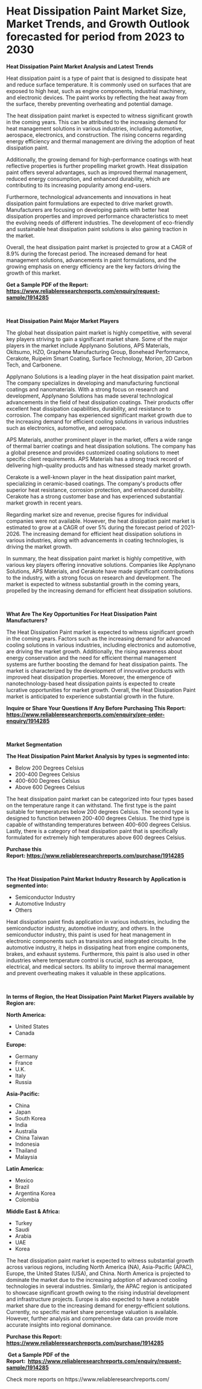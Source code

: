 <p><h1>Heat Dissipation Paint Market Size, Market Trends, and Growth Outlook forecasted for period from 2023 to 2030</h1></p><p><strong>Heat Dissipation Paint Market Analysis and Latest Trends</strong></p>
<p><p>Heat dissipation paint is a type of paint that is designed to dissipate heat and reduce surface temperature. It is commonly used on surfaces that are exposed to high heat, such as engine components, industrial machinery, and electronic devices. The paint works by reflecting the heat away from the surface, thereby preventing overheating and potential damage.</p><p>The heat dissipation paint market is expected to witness significant growth in the coming years. This can be attributed to the increasing demand for heat management solutions in various industries, including automotive, aerospace, electronics, and construction. The rising concerns regarding energy efficiency and thermal management are driving the adoption of heat dissipation paint.</p><p>Additionally, the growing demand for high-performance coatings with heat reflective properties is further propelling market growth. Heat dissipation paint offers several advantages, such as improved thermal management, reduced energy consumption, and enhanced durability, which are contributing to its increasing popularity among end-users.</p><p>Furthermore, technological advancements and innovations in heat dissipation paint formulations are expected to drive market growth. Manufacturers are focusing on developing paints with better heat dissipation properties and improved performance characteristics to meet the evolving needs of different industries. The development of eco-friendly and sustainable heat dissipation paint solutions is also gaining traction in the market.</p><p>Overall, the heat dissipation paint market is projected to grow at a CAGR of 8.9% during the forecast period. The increased demand for heat management solutions, advancements in paint formulations, and the growing emphasis on energy efficiency are the key factors driving the growth of this market.</p></p>
<p><strong>Get a Sample PDF of the Report:&nbsp; <a href="https://www.reliableresearchreports.com/enquiry/request-sample/1914285">https://www.reliableresearchreports.com/enquiry/request-sample/1914285</a></strong></p>
<p>&nbsp;</p>
<p><strong>Heat Dissipation Paint Major Market Players</strong></p>
<p><p>The global heat dissipation paint market is highly competitive, with several key players striving to gain a significant market share. Some of the major players in the market include Applynano Solutions, APS Materials, Okitsumo, HZO, Graphene Manufacturing Group, Bonehead Performance, Cerakote, Ruipeim Smart Coating, Surface Technology, Morion, 2D Carbon Tech, and Carbonene.</p><p>Applynano Solutions is a leading player in the heat dissipation paint market. The company specializes in developing and manufacturing functional coatings and nanomaterials. With a strong focus on research and development, Applynano Solutions has made several technological advancements in the field of heat dissipation coatings. Their products offer excellent heat dissipation capabilities, durability, and resistance to corrosion. The company has experienced significant market growth due to the increasing demand for efficient cooling solutions in various industries such as electronics, automotive, and aerospace.</p><p>APS Materials, another prominent player in the market, offers a wide range of thermal barrier coatings and heat dissipation solutions. The company has a global presence and provides customized coating solutions to meet specific client requirements. APS Materials has a strong track record of delivering high-quality products and has witnessed steady market growth.</p><p>Cerakote is a well-known player in the heat dissipation paint market, specializing in ceramic-based coatings. The company's products offer superior heat resistance, corrosion protection, and enhanced durability. Cerakote has a strong customer base and has experienced substantial market growth in recent years.</p><p>Regarding market size and revenue, precise figures for individual companies were not available. However, the heat dissipation paint market is estimated to grow at a CAGR of over 5% during the forecast period of 2021-2026. The increasing demand for efficient heat dissipation solutions in various industries, along with advancements in coating technologies, is driving the market growth.</p><p>In summary, the heat dissipation paint market is highly competitive, with various key players offering innovative solutions. Companies like Applynano Solutions, APS Materials, and Cerakote have made significant contributions to the industry, with a strong focus on research and development. The market is expected to witness substantial growth in the coming years, propelled by the increasing demand for efficient heat dissipation solutions.</p></p>
<p>&nbsp;</p>
<p><strong>What Are The Key Opportunities For Heat Dissipation Paint Manufacturers?</strong></p>
<p><p>The Heat Dissipation Paint market is expected to witness significant growth in the coming years. Factors such as the increasing demand for advanced cooling solutions in various industries, including electronics and automotive, are driving the market growth. Additionally, the rising awareness about energy conservation and the need for efficient thermal management systems are further boosting the demand for heat dissipation paints. The market is characterized by the development of innovative products with improved heat dissipation properties. Moreover, the emergence of nanotechnology-based heat dissipation paints is expected to create lucrative opportunities for market growth. Overall, the Heat Dissipation Paint market is anticipated to experience substantial growth in the future.</p></p>
<p><strong>Inquire or Share Your Questions If Any Before Purchasing This Report: <a href="https://www.reliableresearchreports.com/enquiry/pre-order-enquiry/1914285">https://www.reliableresearchreports.com/enquiry/pre-order-enquiry/1914285</a></strong></p>
<p>&nbsp;</p>
<p><strong>Market Segmentation</strong></p>
<p><strong>The Heat Dissipation Paint Market Analysis by types is segmented into:</strong></p>
<p><ul><li>Below 200 Degrees Celsius</li><li>200-400 Degrees Celsius</li><li>400-600 Degrees Celsius</li><li>Above 600 Degrees Celsius</li></ul></p>
<p><p>The heat dissipation paint market can be categorized into four types based on the temperature range it can withstand. The first type is the paint suitable for temperatures below 200 degrees Celsius. The second type is designed to function between 200-400 degrees Celsius. The third type is capable of withstanding temperatures between 400-600 degrees Celsius. Lastly, there is a category of heat dissipation paint that is specifically formulated for extremely high temperatures above 600 degrees Celsius.</p></p>
<p><strong>Purchase this Report:&nbsp;<a href="https://www.reliableresearchreports.com/purchase/1914285">https://www.reliableresearchreports.com/purchase/1914285</a></strong></p>
<p>&nbsp;</p>
<p><strong>The Heat Dissipation Paint Market Industry Research by Application is segmented into:</strong></p>
<p><ul><li>Semiconductor Industry</li><li>Automotive Industry</li><li>Others</li></ul></p>
<p><p>Heat dissipation paint finds application in various industries, including the semiconductor industry, automotive industry, and others. In the semiconductor industry, this paint is used for heat management in electronic components such as transistors and integrated circuits. In the automotive industry, it helps in dissipating heat from engine components, brakes, and exhaust systems. Furthermore, this paint is also used in other industries where temperature control is crucial, such as aerospace, electrical, and medical sectors. Its ability to improve thermal management and prevent overheating makes it valuable in these applications.</p></p>
<p>&nbsp;</p>
<p><strong>In terms of Region, the Heat Dissipation Paint Market Players available by Region are:</strong></p>
<p>
    <p> <strong> North America: </strong>
        <ul>
            <li>United States</li>
            <li>Canada</li>
        </ul>
        </p> 
    <p> <strong> Europe: </strong>
        <ul>
            <li>Germany</li>
            <li>France</li>
            <li>U.K.</li>
            <li>Italy</li>
            <li>Russia</li>
        </ul>
        </p> 
    <p> <strong> Asia-Pacific: </strong>
        <ul>
            <li>China</li>
            <li>Japan</li>
            <li>South Korea</li>
            <li>India</li>
            <li>Australia</li>
            <li>China Taiwan</li>
            <li>Indonesia</li>
            <li>Thailand</li>
            <li>Malaysia</li>
        </ul>
        </p> 
    <p> <strong> Latin America: </strong>
        <ul>
            <li>Mexico</li>
            <li>Brazil</li>
            <li>Argentina Korea</li>
            <li>Colombia</li>
        </ul>
        </p> 
    <p> <strong> Middle East & Africa: </strong>
        <ul>
            <li>Turkey</li>
            <li>Saudi</li>
            <li>Arabia</li>
            <li>UAE</li>
            <li>Korea</li>
        </ul>
    </p>
    </p>
<p><p>The heat dissipation paint market is expected to witness substantial growth across various regions, including North America (NA), Asia-Pacific (APAC), Europe, the United States (USA), and China. North America is projected to dominate the market due to the increasing adoption of advanced cooling technologies in several industries. Similarly, the APAC region is anticipated to showcase significant growth owing to the rising industrial development and infrastructure projects. Europe is also expected to have a notable market share due to the increasing demand for energy-efficient solutions. Currently, no specific market share percentage valuation is available. However, further analysis and comprehensive data can provide more accurate insights into regional dominance.</p></p>
<p><strong>Purchase this Report: <a href="https://www.reliableresearchreports.com/purchase/1914285">https://www.reliableresearchreports.com/purchase/1914285</a></strong></p>
<p>&nbsp;<strong>Get a Sample PDF of the Report:&nbsp;&nbsp;<a href="https://www.reliableresearchreports.com/enquiry/request-sample/1914285">https://www.reliableresearchreports.com/enquiry/request-sample/1914285</a></strong></p>
<p><strong></strong></p>
<p>Check more reports on https://www.reliableresearchreports.com/</p>